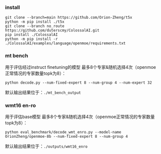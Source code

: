 ### install
``` 
git clone --branch=main https://github.com/Orion-Zheng/t5x
python -m pip install ./t5x
git clone --branch no_route https://github.com/duterscmy/ColossalAI.git
pip install ./ColossalAI
python -m pip install -r ./ColossalAI/examples/language/openmoe/requirements.txt
``` 
### mt bench
用于评估经过instruct finetuning的模型
最多8个专家&随机选择4次（openmoe正常情况的专家数量topk为8）： 
```
python decode.py --num-fixed-expert 8 --num-group 4 --num-expert 32
``` 
默认输出结果位于：`./mt_bench_output`

### wmt16 en-ro
用于评估base模型
最多8个专家&随机选择4次（openmoe正常情况的专家数量topk为8）： 
```
python eval_benchmark/decode_wmt_enro.py --model-name OrionZheng/openmoe-8b --num-fixed-expert 8 --num-group 4
``` 
默认输出结果位于：`./outputs/wmt16_enro`